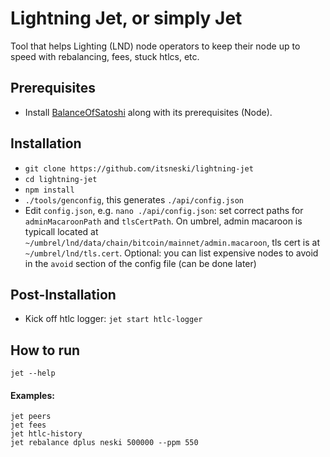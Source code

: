 
# Lightning Jet, or simply Jet
Tool that helps Lighting (LND) node operators to keep their node up to speed with rebalancing, fees, stuck htlcs, etc.

## Prerequisites
- Install [BalanceOfSatoshi](https://github.com/alexbosworth/balanceofsatoshis) along with its prerequisites (Node).

## Installation
- `git clone https://github.com/itsneski/lightning-jet`
- `cd lightning-jet`
- `npm install`
- `./tools/genconfig`, this generates `./api/config.json`
- Edit `config.json`, e.g. `nano ./api/config.json`: set correct paths for `adminMacaroonPath` and `tlsCertPath`. On umbrel, admin macaroon is typicall located at `~/umbrel/lnd/data/chain/bitcoin/mainnet/admin.macaroon`, tls cert is at `~/umbrel/lnd/tls.cert`. Optional: you can list expensive nodes to avoid in the `avoid` section of the config file (can be done later)

## Post-Installation
- Kick off htlc logger: `jet start htlc-logger`

## How to run

```shell
jet --help
```

#### Examples:
```shell
jet peers
jet fees
jet htlc-history
jet rebalance dplus neski 500000 --ppm 550
```
